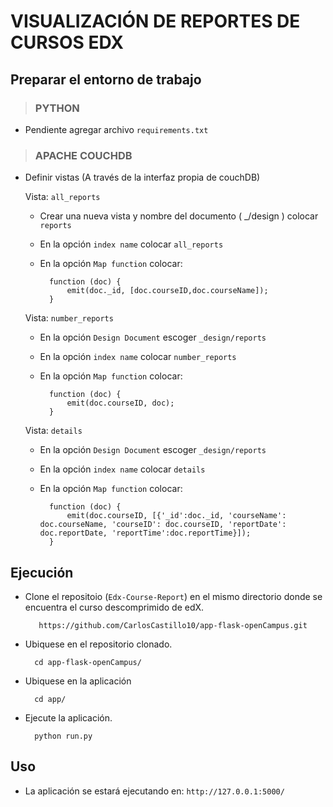 # VISUALIZACIÓN DE REPORTES DE CURSOS EDX
## Preparar el entorno de trabajo
> ### PYTHON
* Pendiente agregar archivo ```requirements.txt```

> ### APACHE COUCHDB
- Definir vistas (A través de la interfaz propia de couchDB)

    Vista: ```all_reports```
    - Crear una nueva vista y nombre del documento ( _/design ) colocar ```reports```
    - En la opción ```index name``` colocar ```all_reports```
	- En la opción ```Map function``` colocar:
	
			function (doc) {
  				emit(doc._id, [doc.courseID,doc.courseName]);
			}
			
			
	Vista: ```number_reports```
    - En la opción ```Design Document```  escoger ```_design/reports```
    - En la opción ```index name``` colocar ```number_reports```
	- En la opción ```Map function``` colocar:
	
			function (doc) {
  				emit(doc.courseID, doc);
			}
			
	
	Vista: ```details```
    - En la opción ```Design Document```  escoger ```_design/reports```
    - En la opción ```index name``` colocar ```details```
	- En la opción ```Map function``` colocar:
	
			function (doc) {
 				emit(doc.courseID, [{'_id':doc._id, 'courseName': doc.courseName, 'courseID': doc.courseID, 'reportDate': doc.reportDate, 'reportTime':doc.reportTime}]);
			}
		
## Ejecución
* Clone el repositoio (```Edx-Course-Report```) en el mismo directorio donde se encuentra el curso descomprimido de edX.   
		 
		 https://github.com/CarlosCastillo10/app-flask-openCampus.git
* Ubiquese en el repositorio clonado.
		
		cd app-flask-openCampus/
* Ubiquese en la aplicación

		cd app/
* Ejecute la aplicación.
		
		python run.py

## Uso
* La aplicación se estará ejecutando en: ```http://127.0.0.1:5000/```

